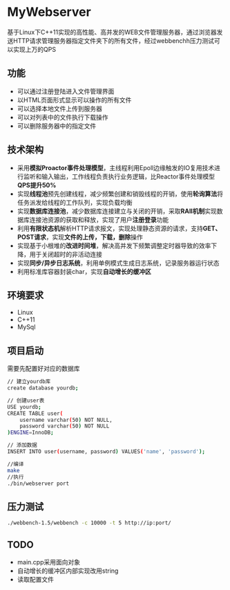 # MyWebserver
基于Linux下C++11实现的高性能、高并发的WEB文件管理服务器，通过浏览器发送HTTP请求管理服务器指定文件夹下的所有文件，经过webbenchh压力测试可以实现上万的QPS

## 功能
- 可以通过注册登陆进入文件管理界面
- 以HTML页面形式显示可以操作的所有文件
- 可以选择本地文件上传到服务器
- 可以对列表中的文件执行下载操作
- 可以删除服务器中的指定文件

## 技术架构
* 采用**模拟Proactor事件处理模型**，主线程利用Epoll边缘触发的IO复用技术进行监听和输入输出，工作线程负责执行业务逻辑，比Reactor事件处理模型**QPS提升50%**
* 实现**线程池**预先创建线程，减少频繁创建和销毁线程的开销，使用**轮询算法**将任务派发给线程的工作队列，实现负载均衡
* 实现**数据库连接池**，减少数据库连接建立与关闭的开销，采取**RAII机制**实现数据库连接池资源的获取和释放，实现了用户**注册登录**功能
* 利用**有限状态机**解析HTTP请求报文，实现处理静态资源的请求，支持**GET、POST请求**，实现**文件的上传，下载，删除**操作
* 实现基于小根堆的**改进时间堆**，解决高并发下频繁调整定时器导致的效率下降，用于关闭超时的非活动连接
* 实现**同步/异步日志系统**，利用单例模式生成日志系统，记录服务器运行状态
* 利用标准库容器封装char，实现**自动增长的缓冲区**

## 环境要求
* Linux
* C++11
* MySql

## 项目启动
需要先配置好对应的数据库
```bash
// 建立yourdb库
create database yourdb;

// 创建user表
USE yourdb;
CREATE TABLE user(
    username varchar(50) NOT NULL,
    password varchar(50) NOT NULL
)ENGINE=InnoDB;

// 添加数据
INSERT INTO user(username, password) VALUES('name', 'password');
```

```bash
//编译
make
//执行
./bin/webserver port
```

## 压力测试
```bash
./webbench-1.5/webbench -c 10000 -t 5 http://ip:port/
```

## TODO
* main.cpp采用面向对象
* 自动增长的缓冲区内部实现改用string
* 读取配置文件

